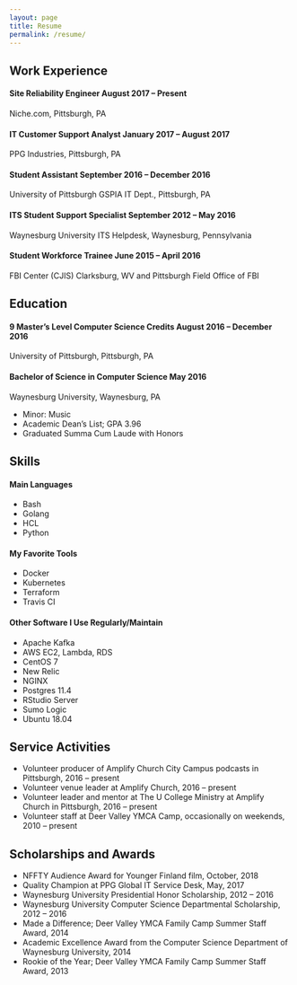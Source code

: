 ```yaml
---
layout: page
title: Resume 
permalink: /resume/
---
```

## Work Experience

#### Site Reliability Engineer               August 2017 – Present
Niche.com, Pittsburgh, PA

#### IT Customer Support Analyst        January 2017 – August 2017
PPG Industries, Pittsburgh, PA

#### Student Assistant                  September 2016 – December 2016
University of Pittsburgh GSPIA IT Dept., Pittsburgh, PA

#### ITS Student Support Specialist     September 2012 – May 2016
Waynesburg University ITS Helpdesk, Waynesburg, Pennsylvania

#### Student Workforce Trainee          June 2015 – April 2016
FBI Center (CJIS) Clarksburg, WV and Pittsburgh Field Office of FBI

## Education
#### 9 Master’s Level Computer Science Credits          August 2016 – December 2016
University of Pittsburgh, Pittsburgh, PA

#### Bachelor of Science in Computer Science            May 2016
Waynesburg University, Waynesburg, PA
- Minor: Music
- Academic Dean’s List; GPA 3.96
- Graduated Summa Cum Laude with Honors

## Skills
#### Main Languages
- Bash
- Golang
- HCL
- Python

#### My Favorite Tools
- Docker
- Kubernetes
- Terraform
- Travis CI

#### Other Software I Use Regularly/Maintain
- Apache Kafka
- AWS EC2, Lambda, RDS
- CentOS 7
- New Relic
- NGINX
- Postgres 11.4
- RStudio Server
- Sumo Logic
- Ubuntu 18.04

## Service Activities
- Volunteer producer of Amplify Church City Campus podcasts in Pittsburgh, 2016 – present
- Volunteer venue leader at Amplify Church, 2016 – present
- Volunteer leader and mentor at The U College Ministry at Amplify Church in Pittsburgh, 2016 – present
- Volunteer staff at Deer Valley YMCA Camp, occasionally on weekends, 2010 – present

## Scholarships and Awards
- NFFTY Audience Award for Younger Finland film, October, 2018
- Quality Champion at PPG Global IT Service Desk, May, 2017
- Waynesburg University Presidential Honor Scholarship, 2012 – 2016
- Waynesburg University Computer Science Departmental Scholarship, 2012 – 2016
- Made a Difference; Deer Valley YMCA Family Camp Summer Staff Award, 2014
- Academic Excellence Award from the Computer Science Department of Waynesburg University, 2014
- Rookie of the Year; Deer Valley YMCA Family Camp Summer Staff Award, 2013

